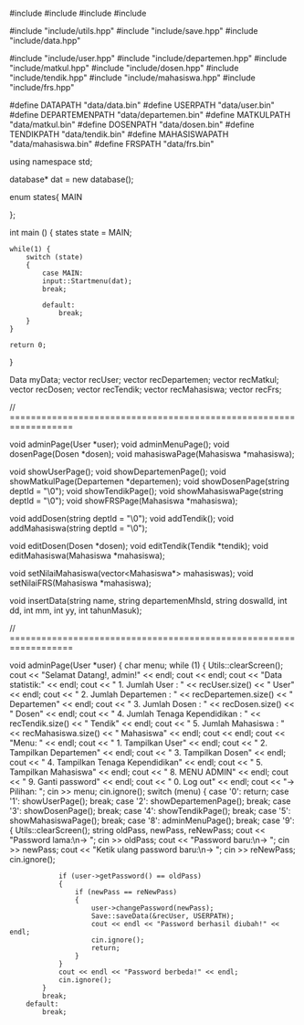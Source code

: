 #include <iostream>
#include <vector>
#include <string>
#include <sstream>

#include "include/utils.hpp"
#include "include/save.hpp"
#include "include/data.hpp"

#include "include/user.hpp"
#include "include/departemen.hpp"
#include "include/matkul.hpp"
#include "include/dosen.hpp"
#include "include/tendik.hpp"
#include "include/mahasiswa.hpp"
#include "include/frs.hpp"

#define DATAPATH "data/data.bin"
#define USERPATH "data/user.bin"
#define DEPARTEMENPATH "data/departemen.bin"
#define MATKULPATH "data/matkul.bin"
#define DOSENPATH "data/dosen.bin"
#define TENDIKPATH "data/tendik.bin"
#define MAHASISWAPATH "data/mahasiswa.bin"
#define FRSPATH "data/frs.bin"

using namespace std;

database* dat = new database();

enum states{
    MAIN

};

int main ()
{
    states state = MAIN;

    while(1) {
        switch (state)
        {
            case MAIN:
            input::Startmenu(dat);
            break;

            default:
                break;
        }
    }

    return 0;
}

Data myData;
vector<User> recUser;
vector<Departemen> recDepartemen;
vector<Matkul> recMatkul;
vector<Dosen> recDosen;
vector<Tendik> recTendik;
vector<Mahasiswa> recMahasiswa;
vector<FRS> recFrs;

// ==================================================================

void adminPage(User *user);
void adminMenuPage();
void dosenPage(Dosen *dosen);
void mahasiswaPage(Mahasiswa *mahasiswa);

void showUserPage();
void showDepartemenPage();
void showMatkulPage(Departemen *departemen);
void showDosenPage(string deptId = "\0");
void showTendikPage();
void showMahasiswaPage(string deptId = "\0");
void showFRSPage(Mahasiswa *mahasiswa);

void addDosen(string deptId = "\0");
void addTendik();
void addMahasiswa(string deptId = "\0");

void editDosen(Dosen *dosen);
void editTendik(Tendik *tendik);
void editMahasiswa(Mahasiswa *mahasiswa);

void setNilaiMahasiswa(vector<Mahasiswa*> mahasiswas);
void setNilaiFRS(Mahasiswa *mahasiswa);

void insertData(string name, string departemenMhsId, string doswalId, int dd, int mm, int yy, int tahunMasuk);

// ==================================================================

void adminPage(User *user)
{
	char menu;
	while (1)
	{
		Utils::clearScreen();
		cout << "Selamat Datang!, admin!" << endl;
		cout  << endl;
		cout << "Data statistik:" << endl;
		cout << "  1. Jumlah User                  : " << recUser.size() << " User" << endl;
		cout << "  2. Jumlah Departemen            : " << recDepartemen.size() << " Departemen" << endl;
		cout << "  3. Jumlah Dosen                 : " << recDosen.size() << " Dosen" << endl;
		cout << "  4. Jumlah Tenaga Kependidikan   : " << recTendik.size() << " Tendik" << endl;
		cout << "  5. Jumlah Mahasiswa             : " << recMahasiswa.size() << " Mahasiswa" << endl;
		cout  << endl;
		cout << "Menu: " << endl;
		cout << "  1. Tampilkan User" << endl;
		cout << "  2. Tampilkan Departemen" << endl;
		cout << "  3. Tampilkan Dosen" << endl;
		cout << "  4. Tampilkan Tenaga Kependidikan" << endl;
		cout << "  5. Tampilkan Mahasiswa" << endl;
		cout << "  8. MENU ADMIN" << endl;
		cout << "  9. Ganti password" << endl;
		cout << "  0. Log out" << endl;
		cout << "-> Pilihan: ";
		cin >> menu;
		cin.ignore();
		switch (menu)
		{
		case '0':
			return;
		case '1':
			showUserPage();
			break;
		case '2':
			showDepartemenPage();
			break;
		case '3':
			showDosenPage();
			break;
		case '4':
			showTendikPage();
			break;
		case '5':
			showMahasiswaPage();
			break;
		case '8':
			adminMenuPage();
			break;
		case '9':
			{
				Utils::clearScreen();
				string oldPass, newPass, reNewPass;
				cout << "Password lama:\n-> ";
				cin >> oldPass;
				cout << "Password baru:\n-> ";
				cin >> newPass;
				cout << "Ketik ulang password baru:\n-> ";
				cin >> reNewPass;
				cin.ignore();

				if (user->getPassword() == oldPass)
				{
					if (newPass == reNewPass)
					{
						user->changePassword(newPass);
						Save::saveData(&recUser, USERPATH);
						cout << endl << "Password berhasil diubah!" << endl;
						cin.ignore();
						return;
					}
				}
				cout << endl << "Password berbeda!" << endl;
				cin.ignore();
			}
			break;
		default:
			break;
